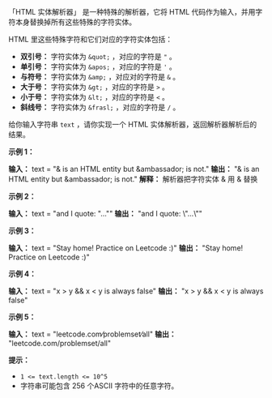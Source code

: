 「HTML 实体解析器」 是一种特殊的解析器，它将 HTML 代码作为输入，并用字符本身替换掉所有这些特殊的字符实体。

HTML 里这些特殊字符和它们对应的字符实体包括：

*   **双引号：** 字符实体为 `&quot;` ，对应的字符是 `"` 。
*   **单引号：** 字符实体为 `&apos;` ，对应的字符是 `'` 。
*   **与符号：** 字符实体为 `&amp;` ，对应对的字符是 `&` 。
*   **大于号：** 字符实体为 `&gt;` ，对应的字符是 `>` 。
*   **小于号：** 字符实体为 `&lt;` ，对应的字符是 `<` 。
*   **斜线号：** 字符实体为 `&frasl;` ，对应的字符是 `/` 。

给你输入字符串 `text` ，请你实现一个 HTML 实体解析器，返回解析器解析后的结果。

**示例 1：** 

**输入：** text = "&amp; is an HTML entity but &ambassador; is not."
**输出：** "& is an HTML entity but &ambassador; is not."
**解释：** 解析器把字符实体 &amp; 用 & 替换

**示例 2：** 

**输入：** text = "and I quote: &quot;...&quot;"
**输出：** "and I quote: \\"...\\""

**示例 3：** 

**输入：** text = "Stay home! Practice on Leetcode :)"
**输出：** "Stay home! Practice on Leetcode :)"

**示例 4：** 

**输入：** text = "x &gt; y &amp;&amp; x &lt; y is always false"
**输出：** "x > y && x < y is always false"

**示例 5：** 

**输入：** text = "leetcode.com&frasl;problemset&frasl;all"
**输出：** "leetcode.com/problemset/all"

**提示：** 

*   `1 <= text.length <= 10^5`
*   字符串可能包含 256 个ASCII 字符中的任意字符。